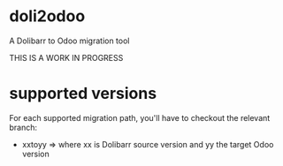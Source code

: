 # doli2odoo
A Dolibarr to Odoo migration tool

THIS IS A WORK IN PROGRESS

# supported versions

For each supported migration path, you'll have to checkout the relevant branch:
* xxtoyy => where xx is Dolibarr source version and yy the  target Odoo version